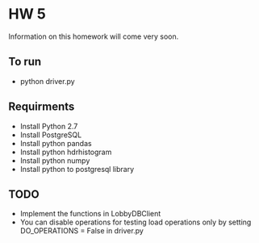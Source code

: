 # HW 5
Information on this homework will come very soon.

## To run
 - python driver.py

 
## Requirments
 - Install Python 2.7
 - Install PostgreSQL
 - Install python pandas
 - Install python hdrhistogram
 - Install python numpy
 - Install python to postgresql library

## TODO
 - Implement the functions in LobbyDBClient
 - You can disable operations for testing load operations only by setting DO_OPERATIONS = False in driver.py
